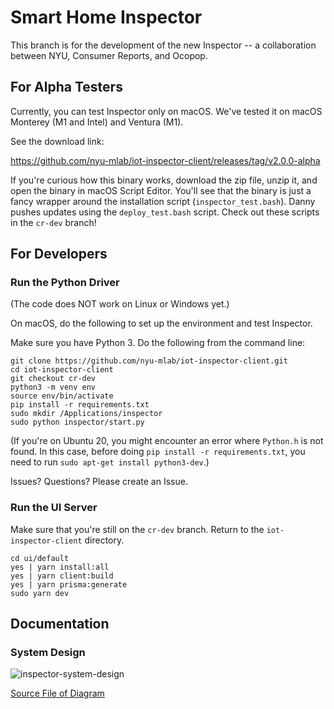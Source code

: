 # Smart Home Inspector

This branch is for the development of the new Inspector -- a collaboration
between NYU, Consumer Reports, and Ocopop.


## For Alpha Testers

Currently, you can test Inspector only on macOS. We've tested it on macOS Monterey (M1 and Intel) and Ventura (M1).

See the download link:

https://github.com/nyu-mlab/iot-inspector-client/releases/tag/v2.0.0-alpha

If you're curious how this binary works, download the zip file, unzip it, and open the binary in macOS Script Editor. You'll see that the binary is just a fancy wrapper around the installation script (`inspector_test.bash`). Danny pushes updates using the `deploy_test.bash` script. Check out these scripts in the `cr-dev` branch!


## For Developers

### Run the Python Driver

(The code does NOT work on Linux or Windows yet.)

On macOS, do the following to set up the environment and test Inspector.

Make sure you have Python 3. Do the following from the command line:

```
git clone https://github.com/nyu-mlab/iot-inspector-client.git
cd iot-inspector-client
git checkout cr-dev
python3 -m venv env
source env/bin/activate
pip install -r requirements.txt
sudo mkdir /Applications/inspector
sudo python inspector/start.py
```

(If you're on Ubuntu 20, you might encounter an error where `Python.h` is not found. In this case, before doing `pip install -r requirements.txt`, you need to run `sudo apt-get install python3-dev`.)




Issues? Questions? Please create an Issue.


### Run the UI Server

Make sure that you're still on the `cr-dev` branch. Return to the `iot-inspector-client` directory.

```
cd ui/default
yes | yarn install:all
yes | yarn client:build
yes | yarn prisma:generate
sudo yarn dev
```





## Documentation

### System Design

![inspector-system-design](https://user-images.githubusercontent.com/1479070/170374526-d2fa9156-c386-41bb-94ea-17ea5bbfe595.png)

[Source File of Diagram](https://drive.google.com/file/d/1NPmysXA42BwZnroqAikgl_3HbTHSimJH/view)





